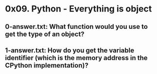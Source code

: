 # 0x09. Python - Everything is object

## 0-answer.txt: What function would you use to get the type of an object?

## 1-answer.txt: How do you get the variable identifier (which is the memory address in the CPython implementation)?


